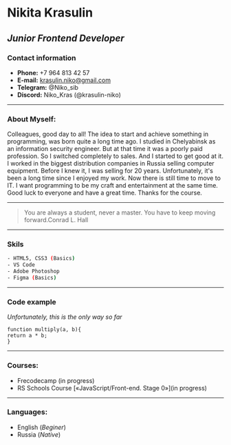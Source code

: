 # **Nikita Krasulin**

## _Junior Frontend Developer_

### **Contact information**

- **Phone:** +7 964 813 42 57 
- **E-mail:**  [krasulin.niko@gmail.com](https://mail.google.com/) 
- **Telegram:** @Niko_sib
- **Discord:** Niko_Kras (@krasulin-niko)

***

### **About Myself:**
Colleagues, good day to all!
The idea to start and achieve something in programming, was born quite a long time ago. I studied in Chelyabinsk as an information security engineer. But at that time it was a poorly paid profession. So I switched completely to sales. And I started to get good at it. I worked in the biggest distribution companies in Russia selling computer equipment. Before I knew it, I was selling for 20 years. Unfortunately, it's been a long time since I enjoyed my work. Now there is still time to move to IT. I want programming to be my craft and entertainment at the same time. Good luck to everyone and have a great time. Thanks for the course.

***

> You are always a student, never a master. You have to keep moving forward.Conrad L. Hall

***

### **Skils**
```sh
- HTML5, CSS3 (Basics)
- VS Code
- Adobe Photoshop
- Figma (Basics)
```
***
### **Code example**
_Unfortunately, this is the only way so far_
```
function multiply(a, b){
return a * b;
}
```
***
### **Courses:**
- Frecodecamp (in progress)
- RS Schools Course [«JavaScript/Front-end. Stage 0»](in progress)

***
### **Languages:**
- English (_Beginer_)
- Russia (_Native_)